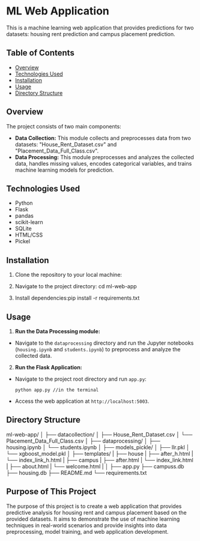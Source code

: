 # ML Web Application

This is a machine learning web application that provides predictions for two datasets: housing rent prediction and campus placement prediction.

## Table of Contents

- [Overview](#overview)
- [Technologies Used](#technologies-used)
- [Installation](#installation)
- [Usage](#usage)
- [Directory Structure](#directory-structure)

## Overview

The project consists of two main components:
- **Data Collection:** This module collects and preprocesses data from two datasets: "House_Rent_Dataset.csv" and "Placement_Data_Full_Class.csv".
- **Data Processing:** This module preprocesses and analyzes the collected data, handles missing values, encodes categorical variables, and trains machine learning models for prediction.

## Technologies Used

- Python
- Flask
- pandas
- scikit-learn
- SQLite
- HTML/CSS
- Pickel

## Installation

1. Clone the repository to your local machine:

2. Navigate to the project directory: cd ml-web-app

3. Install dependencies:pip install -r requirements.txt


## Usage

1. **Run the Data Processing module:**
- Navigate to the `dataprocessing` directory and run the Jupyter notebooks (`housing.ipynb` and `students.ipynb`) to preprocess and analyze the collected data.

2. **Run the Flask Application:**
- Navigate to the project root directory and run `app.py`:
  ```
  python app.py //in the terminal
  ```
- Access the web application at `http://localhost:5003`.

## Directory Structure

ml-web-app/
│
├── datacollection/
│ ├── House_Rent_Dataset.csv
│ └── Placement_Data_Full_Class.csv
│
├── dataprocessing/
│ ├── housing.ipynb
│ └── students.ipynb
│
├── models_pickle/
│ ├── llr.pkl
│ └── xgboost_model.pkl
│
├── templates/
|  ├── house
|        ├── after_h.html
|        └── index_link_h.html
|  ├── campus
|          ├── after.html
|         └── index_link.html
|  ├── about.html
|  └── welcome.html
|
│
├── app.py
├── campuss.db
├── housing.db
├── README.md
└── requirements.txt

## Purpose of This Project

The purpose of this project is to create a web application that provides predictive analysis for housing rent and campus placement based on the provided datasets. It aims to demonstrate the use of machine learning techniques in real-world scenarios and provide insights into data preprocessing, model training, and web application development.
